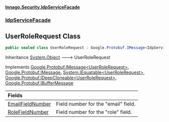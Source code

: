 #### [Innago\.Security\.IdpServiceFacade](../../index.md 'index')
### [IdpServiceFacade](../index.md 'IdpServiceFacade')

## UserRoleRequest Class

```csharp
public sealed class UserRoleRequest : Google.Protobuf.IMessage<IdpServiceFacade.UserRoleRequest>, Google.Protobuf.IMessage, System.IEquatable<IdpServiceFacade.UserRoleRequest>, Google.Protobuf.IDeepCloneable<IdpServiceFacade.UserRoleRequest>, Google.Protobuf.IBufferMessage
```

Inheritance [System\.Object](https://learn.microsoft.com/en-us/dotnet/api/system.object 'System\.Object') &#129106; UserRoleRequest

Implements [Google\.Protobuf\.IMessage&lt;](https://learn.microsoft.com/en-us/dotnet/api/google.protobuf.imessage-1 'Google\.Protobuf\.IMessage\`1')[UserRoleRequest](index.md 'IdpServiceFacade\.UserRoleRequest')[&gt;](https://learn.microsoft.com/en-us/dotnet/api/google.protobuf.imessage-1 'Google\.Protobuf\.IMessage\`1'), [Google\.Protobuf\.IMessage](https://learn.microsoft.com/en-us/dotnet/api/google.protobuf.imessage 'Google\.Protobuf\.IMessage'), [System\.IEquatable&lt;](https://learn.microsoft.com/en-us/dotnet/api/system.iequatable-1 'System\.IEquatable\`1')[UserRoleRequest](index.md 'IdpServiceFacade\.UserRoleRequest')[&gt;](https://learn.microsoft.com/en-us/dotnet/api/system.iequatable-1 'System\.IEquatable\`1'), [Google\.Protobuf\.IDeepCloneable&lt;](https://learn.microsoft.com/en-us/dotnet/api/google.protobuf.ideepcloneable-1 'Google\.Protobuf\.IDeepCloneable\`1')[UserRoleRequest](index.md 'IdpServiceFacade\.UserRoleRequest')[&gt;](https://learn.microsoft.com/en-us/dotnet/api/google.protobuf.ideepcloneable-1 'Google\.Protobuf\.IDeepCloneable\`1'), [Google\.Protobuf\.IBufferMessage](https://learn.microsoft.com/en-us/dotnet/api/google.protobuf.ibuffermessage 'Google\.Protobuf\.IBufferMessage')

| Fields | |
| :--- | :--- |
| [EmailFieldNumber](EmailFieldNumber.md 'IdpServiceFacade\.UserRoleRequest\.EmailFieldNumber') | Field number for the "email" field\. |
| [RoleFieldNumber](RoleFieldNumber.md 'IdpServiceFacade\.UserRoleRequest\.RoleFieldNumber') | Field number for the "role" field\. |
